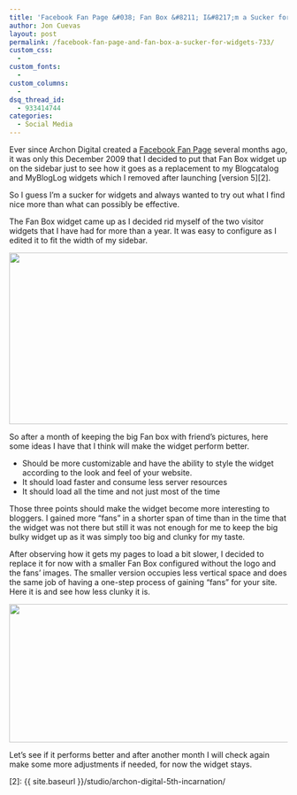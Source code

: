 ```yaml
---
title: 'Facebook Fan Page &#038; Fan Box &#8211; I&#8217;m a Sucker for Widgets'
author: Jon Cuevas
layout: post
permalink: /facebook-fan-page-and-fan-box-a-sucker-for-widgets-733/
custom_css:
  - 
custom_fonts:
  - 
custom_columns:
  - 
dsq_thread_id:
  - 933414744
categories:
  - Social Media
---
```

Ever since Archon Digital created a [Facebook Fan Page][1] several months ago, it was only this December 2009 that I decided to put that Fan Box widget up on the sidebar just to see how it goes as a replacement to my Blogcatalog and MyBlogLog widgets which I removed after launching [version 5][2].<!--more-->

So I guess I&#8217;m a sucker for widgets and always wanted to try out what I find nice more than what can possibly be effective.

The Fan Box widget came up as I decided rid myself of the two visitor widgets that I have had for more than a year. It was easy to configure as I edited it to fit the width of my sidebar.

<p style="text-align: center;">
  <img class="aligncenter size-full wp-image-762" title="facebook-fan-box" src="{{ site.baseurl }}/assets/images/legacy/v5/facebook-fan-box.jpg" alt="" width="618" height="310" />
</p>

So after a month of keeping the big Fan box with friend&#8217;s pictures, here some ideas I have that I think will make the widget perform better.

*   Should be more customizable and have the ability to style the widget according to the look and feel of your website.
*   It should load faster and consume less server resources
*   It should load all the time and not just most of the time

Those three points should make the widget become more interesting to bloggers. I gained more &#8220;fans&#8221; in a shorter span of time than in the time that the widget was not there but still it was not enough for me to keep the big bulky widget up as it was simply too big and clunky for my taste.

After observing how it gets my pages to load a bit slower, I decided to replace it for now with a smaller Fan Box configured without the logo and the fans&#8217; images. The smaller version occupies less vertical space and does the same job of having a one-step process of gaining &#8220;fans&#8221; for your site. Here it is and see how less clunky it is.

<p style="text-align: center;">
  <img class="aligncenter size-full wp-image-760" title="facebook-fan-box-small" src="{{ site.baseurl }}/assets/images/legacy/v5/facebook-fan-box-small.png" alt="" width="618" height="250" />
</p>

Let&#8217;s see if it performs better and after another month I will check again make some more adjustments if needed, for now the widget stays.

 [1]: http://www.facebook.com/pages/Archon-Digital/250984095360
 [2]: {{ site.baseurl }}/studio/archon-digital-5th-incarnation/
